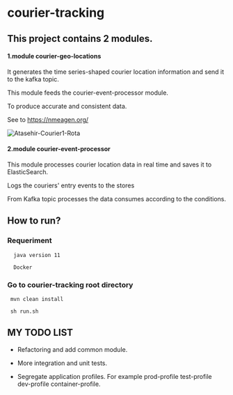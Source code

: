 # courier-tracking

## This project contains 2 modules.

  #### 1.module courier-geo-locations
  
  It generates the time series-shaped courier location information and send it to the kafka topic.
  
  This module feeds the courier-event-processor module.
  
  To produce accurate and consistent data.
  
  See to https://nmeagen.org/
  
  ![Atasehir-Courier1-Rota](https://user-images.githubusercontent.com/17534654/76303031-1698fa80-62d2-11ea-86a3-b152d561b686.png)

  
  #### 2.module courier-event-processor
  
  This module processes courier location data in real time and saves it to ElasticSearch.
  
  Logs the couriers' entry events to the  stores
  
  From Kafka topic  processes the data consumes according to the conditions.
  
## How to run?
  ### Requeriment
      
      java version 11
      
      Docker
      
  ### Go to courier-tracking root directory
  
     mvn clean install
     
     sh run.sh
     
## MY TODO LIST 
  - Refactoring and add common module.
  
  - More integration and unit tests.
  
  - Segregate application profiles. For example prod-profile test-profile dev-profile container-profile.
  
  
  
    
      

  
